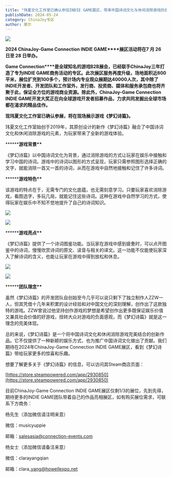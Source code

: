 ```yaml
---
title: "玮夏文化工作室已确认参加INDIE GAME展区，带来中国诗词文化与休闲消除游戏的创新结合——《梦幻诗篇》"
publishDate: 2024-05-24
category: ChinaJoy专区
author: 莱尔
---
```


![](https://ec-net-1251389766.cos.ap-shanghai.myqcloud.com/wp-content/uploads/2024/05/20240524132300545-1024x435.jpg)

**2024 ChinaJoy-Game Connection INDIE GAME****展区活动将在7 月 26 日至 28 日举办。**

**Game Connection****是全球知名的游戏B2B展会，已经联手ChinaJoy三年打造了专为INDIE GAME商务活动的专区。此次展区服务再度升级，场地面积近800平米，展位扩充到100多个，预计场内专业观众展期达40000人次，其中除了INDIE开发者、开发团队和工作室外，发行商、投资商、媒体和服务承包商也将齐聚于此，保证全方位的游戏商业资源。除此外，ChinaJoy-Game Connection INDIE GAME开发大奖正在向全球游戏开发者招募作品，力求共同发掘出全球市场都在渴求的精品佳作。**

**现玮夏文化工作室已确认参展，将在现场展示游戏《梦幻诗篇》。**

玮夏文化工作室始创于2019年，其原创设计的新作《梦幻诗篇》融合了中国诗词文化和休闲消除游戏的元素，为玩家带来了全新的游戏体验。

**\*\*****游戏背景\*\***

《梦幻诗篇》以中国诗词文化为背景，通过消除游戏的方式让玩家在娱乐中接触和学习中国的诗词。游戏中的诗词以图形的方式呈现，玩家只需参照图形选择正确的文字，就能消除一首又一首的诗词，从而在游戏中自然地接触和记住了许多诗词。

**\*\*****游戏特色\*\***

该游戏的特点在于，无需专门的文化底蕴，也无需刻意学习。只要玩家喜欢消除游戏，看图选字，多玩几局，就能记住这些诗词。这种在游戏中自然学习的方式，使得玩家在娱乐中不知不觉地提升了自己的诗词知识。

![](https://ec-net-1251389766.cos.ap-shanghai.myqcloud.com/wp-content/uploads/2024/05/20240524132311371-1024x511.jpg)

![](https://ec-net-1251389766.cos.ap-shanghai.myqcloud.com/wp-content/uploads/2024/05/20240524132315398-1024x512.jpg)

**\*\*****游戏亮点\*\***

《梦幻诗篇》提供了一个诗词图鉴功能。当玩家在游戏中感到疲惫时，可以点开图鉴中的诗词，慢慢欣赏诗词的原文、读音与相关的译文。这一功能不仅能使玩家深入了解诗词的含义，也能让玩家在游戏中得到放松和休息。

![](https://ec-net-1251389766.cos.ap-shanghai.myqcloud.com/wp-content/uploads/2024/05/20240524132321785-1024x575.jpg)

![](https://ec-net-1251389766.cos.ap-shanghai.myqcloud.com/wp-content/uploads/2024/05/20240524132327264-1024x527.jpg)

**\*\*****团队理念\*\***

虽然《梦幻诗篇》的开发团队自创始至今几乎可以说只剩下了独立制作人ZZW一人，但其凭借十几年来积累的设计经验和对中国文化的深刻理解，创作出了这款独特的游戏。ZZW曾说过他坚持创作游戏的梦想是希望创作出更多既保证娱乐价值又兼具社会价值的好游戏，扭转大众对游戏的负面感观，而《梦幻诗篇》就是这一理念的完美体现。

总的来说，《梦幻诗篇》是一个将中国诗词文化和休闲消除游戏完美结合的创新作品。它不仅提供了一种新颖的娱乐方式，也为推广中国诗词文化做出了贡献。我们期待在2024年ChinaJoy-Game Connection INDIE GAME展区，看到《梦幻诗篇》带给玩家更多的惊喜和乐趣。

想要了解更多关于《梦幻诗篇》的信息，可以访问其Steam商店页面：

[https://store.steampowered.com/app/2930850](https://store.steampowered.com/app/2930850)

目前ChinaJoy-Game Connection INDIE GAME展区仅剩1/3的展位，先到先得，期待更多的INDIE GAME团队带着自己的作品亮相展区，如有购买展位需求，可联系下方商务：

杨先生（添加微信请注明来意）

微信：musicyuppie

邮箱：salesasia@connection-events.com

杨女士（添加微信请备注来意）

微信：clarayangqian

邮箱：clara\_yang@howellexpo.net
